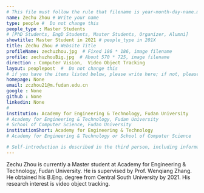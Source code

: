 ```yaml
---
# This file must follow the rule that filename is year-month-day-name.md .
name: Zechu Zhou # Write your name
type: people #  Do not change this
people_type : Master Students
# [PhD Students, EngD Students, Master Students, Organizer, Alumni]
showtitle: Master Student in 2021 # people_type in 201X
title: Zechu Zhou # Website Title
profileName: zechuzhou.jpg  # Fixed 186 * 186, image filename
profile: zechuzhouBig.jpg  # About 570 * 725, image filename
direction : Computer Vision,  Video Object Tracking
layout: peoplepost  #  Do not change this
# if you have the items listed below, please write here; if not, please write None.
homepage: None
email: zczhou21@m.fudan.edu.cn
google : None
github : None
linkedin: None
# 
institution: Academy for Engineering & Technology, Fudan University
# Academy for Engineering & Technology, Fudan University
# School of Computer Science, Fudan University
institutionShort: Academy for Engineering & Technology
# Academy for Engineering & Technology or School of Computer Science

# Self-introduction is described in the third person, including information such as educational experience
---
```


Zechu Zhou is currently a Master student at Academy for Engineering & Technology, Fudan University. He is supervised by Prof. Wenqiang Zhang. He obtained his B.Eng. degree from Central South University by 2021. His research interest is video object tracking. 




 

